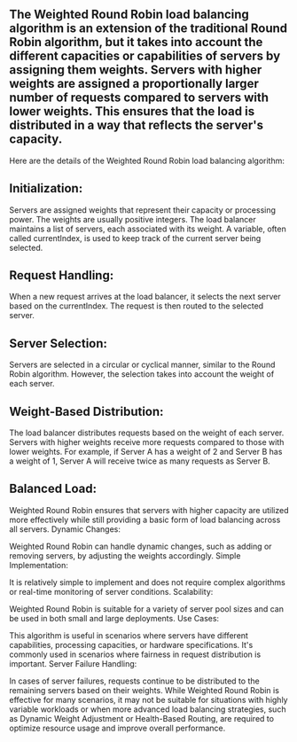 ## The Weighted Round Robin load balancing algorithm is an extension of the traditional Round Robin algorithm, but it takes into account the different capacities or capabilities of servers by assigning them weights. Servers with higher weights are assigned a proportionally larger number of requests compared to servers with lower weights. This ensures that the load is distributed in a way that reflects the server's capacity.

Here are the details of the Weighted Round Robin load balancing algorithm:

## Initialization:

Servers are assigned weights that represent their capacity or processing power. The weights are usually positive integers.
The load balancer maintains a list of servers, each associated with its weight.
A variable, often called currentIndex, is used to keep track of the current server being selected.

## Request Handling:

When a new request arrives at the load balancer, it selects the next server based on the currentIndex.
The request is then routed to the selected server.
## Server Selection:

Servers are selected in a circular or cyclical manner, similar to the Round Robin algorithm.
However, the selection takes into account the weight of each server.
## Weight-Based Distribution:

The load balancer distributes requests based on the weight of each server.
Servers with higher weights receive more requests compared to those with lower weights.
For example, if Server A has a weight of 2 and Server B has a weight of 1, Server A will receive twice as many requests as Server B.
## Balanced Load:

Weighted Round Robin ensures that servers with higher capacity are utilized more effectively while still providing a basic form of load balancing across all servers.
Dynamic Changes:

Weighted Round Robin can handle dynamic changes, such as adding or removing servers, by adjusting the weights accordingly.
Simple Implementation:

It is relatively simple to implement and does not require complex algorithms or real-time monitoring of server conditions.
Scalability:

Weighted Round Robin is suitable for a variety of server pool sizes and can be used in both small and large deployments.
Use Cases:

This algorithm is useful in scenarios where servers have different capabilities, processing capacities, or hardware specifications.
It's commonly used in scenarios where fairness in request distribution is important.
Server Failure Handling:

In cases of server failures, requests continue to be distributed to the remaining servers based on their weights.
While Weighted Round Robin is effective for many scenarios, it may not be suitable for situations with highly variable workloads or when more advanced load balancing strategies, such as Dynamic Weight Adjustment or Health-Based Routing, are required to optimize resource usage and improve overall performance.